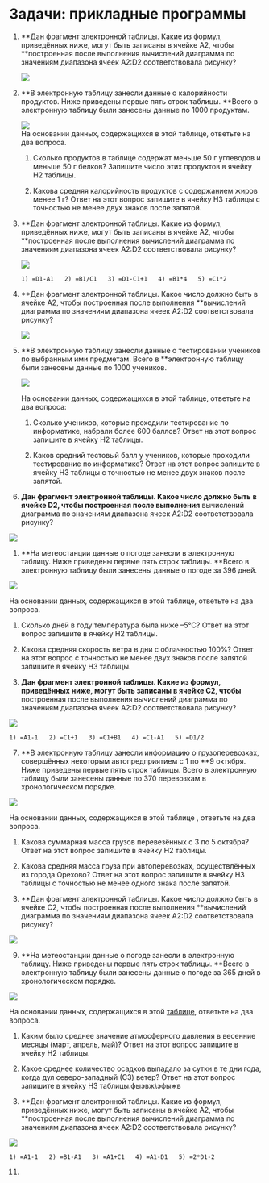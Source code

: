 # Задачи: прикладные программы

1. **Дан фрагмент электронной таблицы. Какие из формул, приведённых ниже, могут быть записаны в ячейке A2, чтобы **построенная после выполнения вычислений диаграмма по значениям диапазона ячеек A2:D2 соответствовала рисунку?

   ![](http://kpolyakov.spb.ru/cms/images/661.gif)

2. **В электронную таблицу занесли данные о калорийности продуктов. Ниже приведены первые пять строк таблицы. **Всего в электронную таблицу были занесены данные по 1000 продуктам.

   ![](http://kpolyakov.spb.ru/cms/images/979.gif)  
   На основании данных, содержащихся в этой таблице, ответьте на два вопроса.

   1. Сколько продуктов в таблице содержат меньше 50 г углеводов и меньше 50 г белков? Запишите число этих продуктов в ячейку H2 таблицы.

   2. Какова средняя калорийность продуктов с содержанием жиров менее 1 г? Ответ на этот вопрос запишите в ячейку H3 таблицы с точностью не менее двух знаков после запятой.

3. **Дан фрагмент электронной таблицы. Какие из формул, приведённых ниже, могут быть записаны в ячейке A2, чтобы **построенная после выполнения вычислений диаграмма по значениям диапазона ячеек A2:D2 соответствовала рисунку?

   ![](http://kpolyakov.spb.ru/cms/images/661.gif)

   ```
   1) =D1-A1   2) =B1/C1   3) =D1-C1+1   4) =B1*4   5) =C1*2
   ```

4. **Дан фрагмент электронной таблицы. Какое число должно быть в ячейке A2, чтобы построенная после выполнения **вычислений диаграмма по значениям диапазона ячеек A2:D2 соответствовала рисунку?

   ![](http://kpolyakov.spb.ru/cms/images/662.gif)

5. **В электронную таблицу занесли данные о тестировании учеников по выбранным ими предметам. Всего в **электронную таблицу были занесены данные по 1000 учеников.

   ![](http://kpolyakov.spb.ru/cms/images/982.gif)

   На основании данных, содержащихся в этой таблице, ответьте на два вопроса:

   1. Сколько учеников, которые проходили тестирование по информатике, набрали более 600 баллов? Ответ на этот вопрос запишите в ячейку H2 таблицы.

   2. Каков средний тестовый балл у учеников, которые проходили тестирование по информатике? Ответ на этот вопрос запишите в ячейку H3 таблицы с точностью не менее двух знаков после запятой.

6. **Дан фрагмент электронной таблицы. Какое число должно быть в ячейке D2, чтобы построенная после выполнения** вычислений диаграмма по значениям диапазона ячеек A2:D2 соответствовала рисунку?

![](http://kpolyakov.spb.ru/cms/images/664.gif)

1. **На метеостанции данные о погоде занесли в электронную таблицу. Ниже приведены первые пять строк таблицы. **Всего в электронную таблицу были занесены данные о погоде за 396 дней.

![](http://kpolyakov.spb.ru/cms/images/988.gif)

На основании данных, содержащихся в этой таблице, ответьте на два вопроса.

1. Сколько дней в году температура была ниже –5°С? Ответ на этот вопрос запишите в ячейку Н2 таблицы.

2. Какова средняя скорость ветра в дни с облачностью 100%? Ответ на этот вопрос с точностью не менее двух знаков после запятой запишите в ячейку H3 таблицы.

3. **Дан фрагмент электронной таблицы. Какие из формул, приведённых ниже, могут быть записаны в ячейке C2, чтобы** построенная после выполнения вычислений диаграмма по значениям диапазона ячеек A2:D2 соответствовала рисунку?

![](http://kpolyakov.spb.ru/cms/images/665.gif)

```
1) =A1-1   2) =C1+1   3) =C1+B1   4) =C1-A1   5) =D1/2
```

7. **В электронную таблицу занесли информацию о грузоперевозках, совершённых некоторым автопредприятием с 1 по **9 октября. Ниже приведены первые пять строк таблицы. Всего в электронную таблицу были занесены данные по 370 перевозкам в хронологическом порядке.

![](http://kpolyakov.spb.ru/cms/images/991.gif)

На основании данных, содержащихся в этой таблице , ответьте на два вопроса.

1. Какова суммарная масса грузов перевезённых с 3 по 5 октября? Ответ на этот вопрос запишите в ячейку H2 таблицы.

2. Какова средняя масса груза при автоперевозках, осуществлённых из города Орехово? Ответ на этот вопрос запишите в ячейку H3 таблицы с точностью не менее одного знака после запятой.

8. **Дан фрагмент электронной таблицы. Какое число должно быть в ячейке C2, чтобы построенная после выполнения **вычислений диаграмма по значениям диапазона ячеек A2:D2 соответствовала рисунку?

![](http://kpolyakov.spb.ru/cms/images/666.gif)

9. **На метеостанции данные о погоде занесли в электронную таблицу. Ниже приведены первые пять строк таблицы. **Всего в электронную таблицу были занесены данные о погоде за 365 дней в хронологическом порядке.

![](http://kpolyakov.spb.ru/cms/images/994.gif)

На основании данных, содержащихся в этой [таблице](http://kpolyakov.spb.ru/cms/files/weather2.xls), ответьте на два вопроса.

1. Каким было среднее значение атмосферного давления в весенние месяцы \(март, апрель, май\)? Ответ на этот вопрос запишите в ячейку H2 таблицы.

2. Какое среднее количество осадков выпадало за сутки в те дни года, когда дул северо-западный \(СЗ\) ветер? Ответ на этот вопрос запишите в ячейку H3 таблицы.фыэвж\эфыжв

10. **Дан фрагмент электронной таблицы. Какие из формул, приведённых ниже, могут быть записаны в ячейке A2, чтобы **построенная после выполнения вычислений диаграмма по значениям диапазона ячеек A2:D2 соответствовала рисунку?

![](http://kpolyakov.spb.ru/cms/images/667.gif)

```
1) =A1-1   2) =B1-A1   3) =A1+C1   4) =A1-D1   5) =2*D1-2
```

11. 





